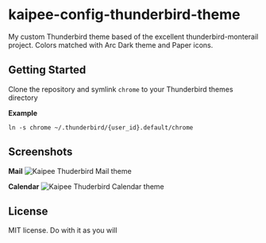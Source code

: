 # kaipee-config-thunderbird-theme

My custom Thunderbird theme based of the excellent thunderbird-monterail project.
Colors matched with Arc Dark theme and Paper icons.

## Getting Started

Clone the repository and symlink `chrome` to your Thunderbird themes directory

**Example**
```
ln -s chrome ~/.thunderbird/{user_id}.default/chrome
```

## Screenshots

**Mail**
![Kaipee Thuderbird Mail theme](chromescreenshots/kaipee_mail.png?raw=true)

**Calendar**
![Kaipee Thuderbird Calendar theme](chromescreenshots/kaipee_calendar.png?raw=true)

## License

MIT license. Do with it as you will

